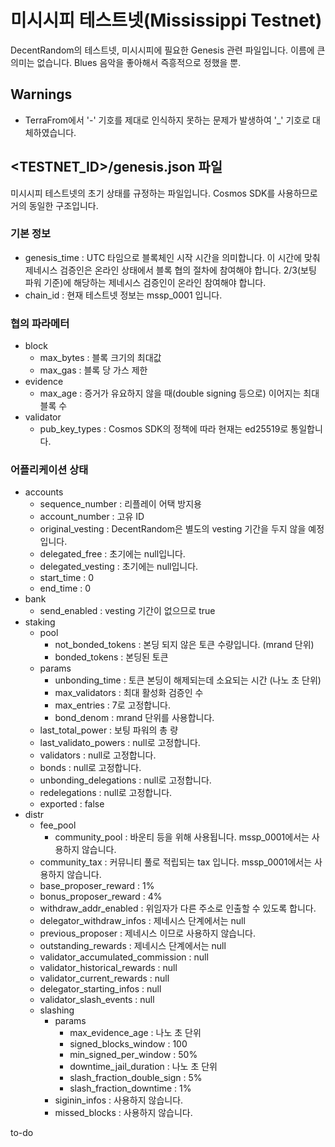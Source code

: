 # 미시시피 테스트넷(Mississippi Testnet)

DecentRandom의 테스트넷, 미시시피에 필요한 Genesis 관련 파일입니다.
이름에 큰 의미는 없습니다. Blues 음악을 좋아해서 즉흥적으로 정했을 뿐.

## Warnings

- TerraFrom에서 '-' 기호를 제대로 인식하지 못하는 문제가 발생하여 '_' 기호로 대체하였습니다.

## <TESTNET_ID>/genesis.json 파일

미시시피 테스트넷의 초기 상태를 규정하는 파일입니다. Cosmos SDK를 사용하므로 거의 동일한 구조입니다.

### 기본 정보

- genesis_time : UTC 타임으로 블록체인 시작 시간을 의미합니다. 이 시간에 맞춰 제네시스 검증인은 온라인 상태에서 블록 협의 절차에 참여해야 합니다. 2/3(보팅 파워 기준)에 해당하는 제네시스 검증인이 온라인 참여해야 합니다.
- chain_id : 현재 테스트넷 정보는 mssp_0001 입니다.

### 협의 파라메터

- block
  - max_bytes : 블록 크기의 최대값
  - max_gas : 블록 당 가스 제한
- evidence
  - max_age : 증거가 유요하지 않을 때(double signing 등으로) 이어지는 최대 블록 수
- validator
  - pub_key_types : Cosmos SDK의 정책에 따라 현재는 ed25519로 통일합니다.

### 어플리케이션 상태

- accounts
  - sequence_number : 리플레이 어택 방지용
  - account_number : 고유 ID
  - original_vesting : DecentRandom은 별도의 vesting 기간을 두지 않을 예정입니다.
  - delegated_free : 초기에는 null입니다.
  - delegated_vesting : 초기에는 null입니다.
  - start_time : 0
  - end_time : 0
- bank
  - send_enabled : vesting 기간이 없으므로 true
- staking
  - pool
    - not_bonded_tokens : 본딩 되지 않은 토큰 수량입니다. (mrand 단위)
    - bonded_tokens : 본딩된 토큰
  - params
    - unbonding_time : 토큰 본딩이 해제되는데 소요되는 시간 (나노 초 단위)
    - max_validators : 최대 활성화 검증인 수
    - max_entries : 7로 고정합니다.
    - bond_denom : mrand 단위를 사용합니다.
  - last_total_power : 보팅 파워의 총 량
  - last_validato_powers : null로 고정합니다.
  - validators : null로 고정합니다.
  - bonds : null로 고정합니다.
  - unbonding_delegations : null로 고정합니다.
  - redelegations : null로 고정합니다.
  - exported : false
- distr
  - fee_pool
    - community_pool : 바운티 등을 위해 사용됩니다. mssp_0001에서는 사용하지 않습니다.
  - community_tax : 커뮤니티 풀로 적립되는 tax 입니다. mssp_0001에서는 사용하지 않습니다.
  - base_proposer_reward : 1%
  - bonus_proposer_reward : 4%
  - withdraw_addr_enabled : 위임자가 다른 주소로 인출할 수 있도록 합니다.
  - delegator_withdraw_infos : 제네시스 단계에서는 null
  - previous_proposer : 제네시스 이므로 사용하지 않습니다.
  - outstanding_rewards : 제네시스 단계에서는 null
  - validator_accumulated_commission : null
  - validator_historical_rewards : null
  - validator_current_rewards : null
  - delegator_starting_infos : null
  - validator_slash_events : null
  - slashing
    - params
      - max_evidence_age : 나노 초 단위
      - signed_blocks_window : 100
      - min_signed_per_window : 50%
      - downtime_jail_duration : 나노 초 단위
      - slash_fraction_double_sign : 5%
      - slash_fraction_downtime : 1%
    - siginin_infos : 사용하지 않습니다.
    - missed_blocks : 사용하지 않습니다.


to-do

